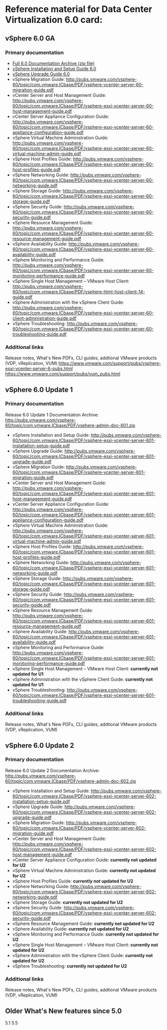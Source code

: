 # Reference material for Data Center Virtualization 6.0 card:

## vSphere 6.0 GA
### Primary documentation
- [Full 6.0 Documentation Archive (zip file)](http://pubs.vmware.com/vsphere-60/topic/com.vmware.ICbase/PDF/vsphere-admin-doc.zip)  
- [vSphere Installation and Setup Guide 6.0](http://pubs.vmware.com/vsphere-60/topic/com.vmware.ICbase/PDF/vsphere-esxi-vcenter-server-60-installation-setup-guide.pdf)
- [vSphere Upgrade Guide 6.0](http://pubs.vmware.com/vsphere-60/topic/com.vmware.ICbase/PDF/vsphere-esxi-vcenter-server-60-upgrade-guide.pdf)
- vSphere Migration Guide: http://pubs.vmware.com/vsphere-60/topic/com.vmware.ICbase/PDF/vsphere-vcenter-server-60-migration-guide.pdf
- vCenter Server and Host Management Guide: http://pubs.vmware.com/vsphere-60/topic/com.vmware.ICbase/PDF/vsphere-esxi-vcenter-server-60-host-management-guide.pdf
- vCenter Server Appliance Configuration Guide: http://pubs.vmware.com/vsphere-60/topic/com.vmware.ICbase/PDF/vsphere-esxi-vcenter-server-60-appliance-configuration-guide.pdf
- vSphere Virtual Machine Administration Guide: http://pubs.vmware.com/vsphere-60/topic/com.vmware.ICbase/PDF/vsphere-esxi-vcenter-server-60-virtual-machine-admin-guide.pdf
- vSphere Host Profiles Guide: http://pubs.vmware.com/vsphere-60/topic/com.vmware.ICbase/PDF/vsphere-esxi-vcenter-server-60-host-profiles-guide.pdf
- vSphere Networking Guide: http://pubs.vmware.com/vsphere-60/topic/com.vmware.ICbase/PDF/vsphere-esxi-vcenter-server-60-networking-guide.pdf
- vSphere Storage Guide: http://pubs.vmware.com/vsphere-60/topic/com.vmware.ICbase/PDF/vsphere-esxi-vcenter-server-60-storage-guide.pdf
- vSphere Security Guide: http://pubs.vmware.com/vsphere-60/topic/com.vmware.ICbase/PDF/vsphere-esxi-vcenter-server-60-security-guide.pdf
- vSphere Resource Management Guide: http://pubs.vmware.com/vsphere-60/topic/com.vmware.ICbase/PDF/vsphere-esxi-vcenter-server-60-resource-management-guide.pdf
- vSphere Availability Guide: http://pubs.vmware.com/vsphere-60/topic/com.vmware.ICbase/PDF/vsphere-esxi-vcenter-server-60-availability-guide.pdf
- vSphere Monitoring and Performance Guide: http://pubs.vmware.com/vsphere-60/topic/com.vmware.ICbase/PDF/vsphere-esxi-vcenter-server-60-monitoring-performance-guide.pdf
- vSphere Single Host Management – VMware Host Client: http://pubs.vmware.com/vsphere-60/topic/com.vmware.ICbase/PDF/vsphere-html-host-client-14-guide.pdf
- vSphere Administration with the vSphere Client Guide: http://pubs.vmware.com/vsphere-60/topic/com.vmware.ICbase/PDF/vsphere-esxi-vcenter-server-60-client-administration-guide.pdf
- vSphere Troubleshooting: http://pubs.vmware.com/vsphere-60/topic/com.vmware.ICbase/PDF/vsphere-esxi-vcenter-server-60-troubleshooting-guide.pdf


### Additional links
Release notes, What's New PDFs, CLI guides, addtional VMware products (VDP, vReplication, VUM)
https://www.vmware.com/support/pubs/vsphere-esxi-vcenter-server-6-pubs.html
https://www.vmware.com/support/pubs/vum_pubs.html


## vSphere 6.0 Update 1
### Primary documentation
Release 6.0 Update 1 Documentation Archive: http://pubs.vmware.com/vsphere-60/topic/com.vmware.ICbase/PDF/vsphere-admin-doc-601.zip
  
- vSphere Installation and Setup Guide: http://pubs.vmware.com/vsphere-60/topic/com.vmware.ICbase/PDF/vsphere-esxi-vcenter-server-601-installation-setup-guide.pdf
- vSphere Upgrade Guide: http://pubs.vmware.com/vsphere-60/topic/com.vmware.ICbase/PDF/vsphere-esxi-vcenter-server-601-upgrade-guide.pdf
- vSphere Migration Guide: http://pubs.vmware.com/vsphere-60/topic/com.vmware.ICbase/PDF/vsphere-vcenter-server-601-migration-guide.pdf
- vCenter Server and Host Management Guide: http://pubs.vmware.com/vsphere-60/topic/com.vmware.ICbase/PDF/vsphere-esxi-vcenter-server-601-host-management-guide.pdf
- vCenter Server Appliance Configuration Guide: http://pubs.vmware.com/vsphere-60/topic/com.vmware.ICbase/PDF/vsphere-esxi-vcenter-server-601-appliance-configuration-guide.pdf
- vSphere Virtual Machine Administration Guide: http://pubs.vmware.com/vsphere-60/topic/com.vmware.ICbase/PDF/vsphere-esxi-vcenter-server-601-virtual-machine-admin-guide.pdf
- vSphere Host Profiles Guide: http://pubs.vmware.com/vsphere-60/topic/com.vmware.ICbase/PDF/vsphere-esxi-vcenter-server-601-host-profiles-guide.pdf
- vSphere Networking Guide: http://pubs.vmware.com/vsphere-60/topic/com.vmware.ICbase/PDF/vsphere-esxi-vcenter-server-601-networking-guide.pdf
- vSphere Storage Guide: http://pubs.vmware.com/vsphere-60/topic/com.vmware.ICbase/PDF/vsphere-esxi-vcenter-server-601-storage-guide.pdf
- vSphere Security Guide: http://pubs.vmware.com/vsphere-60/topic/com.vmware.ICbase/PDF/vsphere-esxi-vcenter-server-601-security-guide.pdf
- vSphere Resource Management Guide: http://pubs.vmware.com/vsphere-60/topic/com.vmware.ICbase/PDF/vsphere-esxi-vcenter-server-601-resource-management-guide.pdf
- vSphere Availability Guide: http://pubs.vmware.com/vsphere-60/topic/com.vmware.ICbase/PDF/vsphere-esxi-vcenter-server-601-availability-guide.pdf
- vSphere Monitoring and Performance Guide: http://pubs.vmware.com/vsphere-60/topic/com.vmware.ICbase/PDF/vsphere-esxi-vcenter-server-601-monitoring-performance-guide.pdf
- vSphere Single Host Management – VMware Host Client: **currently not updated for U1**
- vSphere Administration with the vSphere Client Guide: **currently not updated for U1**
- vSphere Troubleshooting: http://pubs.vmware.com/vsphere-60/topic/com.vmware.ICbase/PDF/vsphere-esxi-vcenter-server-601-troubleshooting-guide.pdf

### Additional links
Release notes, What's New PDFs, CLI guides, addtional VMware products (VDP, vReplication, VUM)

## vSphere 6.0 Update 2
### Primary documentation
Release 6.0 Update 2 Documentation Archive: http://pubs.vmware.com/vsphere-60/topic/com.vmware.ICbase/PDF/vsphere-admin-doc-602.zip
  
- vSphere Installation and Setup Guide: http://pubs.vmware.com/vsphere-60/topic/com.vmware.ICbase/PDF/vsphere-esxi-vcenter-server-602-installation-setup-guide.pdf
- vSphere Upgrade Guide: http://pubs.vmware.com/vsphere-60/topic/com.vmware.ICbase/PDF/vsphere-esxi-vcenter-server-602-upgrade-guide.pdf
- vSphere Migration Guide: http://pubs.vmware.com/vsphere-60/topic/com.vmware.ICbase/PDF/vsphere-vcenter-server-602-migration-guide.pdf
- vCenter Server and Host Management Guide: http://pubs.vmware.com/vsphere-60/topic/com.vmware.ICbase/PDF/vsphere-esxi-vcenter-server-602-host-management-guide.pdf
- vCenter Server Appliance Configuration Guide: **currently not updated for U2**
- vSphere Virtual Machine Administration Guide: **currently not updated for U2**
- vSphere Host Profiles Guide: **currently not updated for U2**
- vSphere Networking Guide: http://pubs.vmware.com/vsphere-60/topic/com.vmware.ICbase/PDF/vsphere-esxi-vcenter-server-602-networking-guide.pdf
- vSphere Storage Guide: **currently not updated for U2**
- vSphere Security Guide: http://pubs.vmware.com/vsphere-60/topic/com.vmware.ICbase/PDF/vsphere-esxi-vcenter-server-602-security-guide.pdf
- vSphere Resource Management Guide: **currently not updated for U2**
- vSphere Availability Guide: **currently not updated for U2**
- vSphere Monitoring and Performance Guide: **currently not updated for U2**
- vSphere Single Host Management – VMware Host Client: **currently not updated for U2**
- vSphere Administration with the vSphere Client Guide: **currently not updated for U2**
- vSphere Troubleshooting: **currently not updated for U2**

### Additional links
Release notes, What's New PDFs, CLI guides, addtional VMware products (VDP, vReplication, VUM)

## Older What's New features since 5.0
5.1
5.5